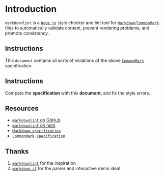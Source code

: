 # Introduction
`markdownlint` is a [`Node.js`](https://nodejs.org/) style checker and lint tool for [`Markdown`](https://en.wikipedia.org/wiki/Markdown)/[`CommonMark`](https://commonmark.org/) files to automatically validate content, prevent rendering problems, and promote consistency.

## Instructions

This `document` contains all sorts of violations of the above [`CommonMark`](https://commonmark.org/) specification.

## Instructions

Compare the **specification** with this **document**, and fix the style errors.

## Resources

* [`markdownlint` on GitHub](https://github.com/DavidAnson/markdownlint)
* [`markdownlint` on npm](https://www.npmjs.com/package/markdownlint)
* [`Markdown specification`](https://daringfireball.net/projects/markdown)
*	[`CommonMark specification`](https://commonmark.org)

Thanks
--------

1. [`markdownlint`](https://github.com/markdownlint/markdownlint) for the inspiration
1. [`markdown-it`](https://github.com/markdown-it/markdown-it) for the parser and interactive demo idea!
